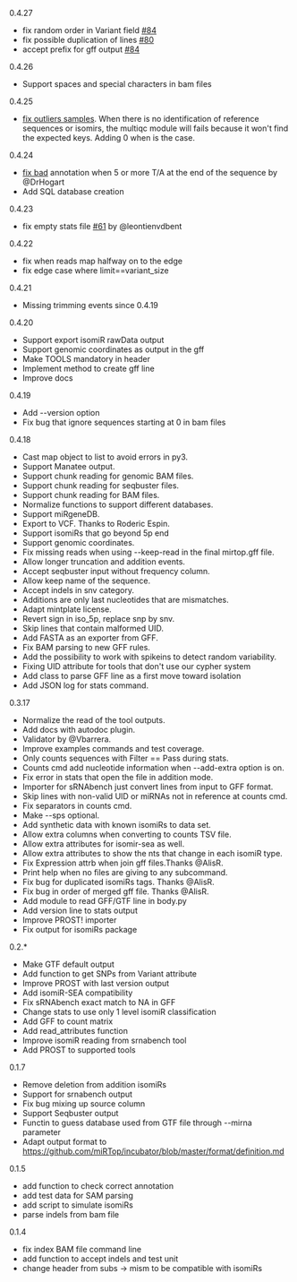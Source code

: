 0.4.27

* fix random order in Variant field [#84](https://github.com/miRTop/mirtop/issues/83)
* fix possible duplication of lines [#80](https://github.com/miRTop/mirtop/issues/80)
* accept prefix for gff output [#84](https://github.com/miRTop/mirtop/issues/84)

0.4.26

*  Support spaces and special characters in bam files

0.4.25

* [fix outliers samples](https://github.com/nf-core/smrnaseq/issues/137). When there is no identification of reference sequences or isomirs, the multiqc module will fails because it won't find the expected keys. Adding 0 when is the case.

0.4.24

* [fix bad](https://github.com/miRTop/mirtop/issues/64) annotation when 5 or more T/A at the end of the sequence by @DrHogart
* Add SQL database creation

0.4.23

* fix empty stats file [#61](https://github.com/miRTop/mirtop/issues/61) by @leontienvdbent

0.4.22

* fix when reads map halfway on to the edge
* fix edge case where limit==variant_size 

0.4.21

* Missing trimming events since 0.4.19

0.4.20

* Support export isomiR rawData output
* Support genomic coordinates as output in the gff
* Make TOOLS mandatory in header
* Implement method to create gff line
* Improve docs

0.4.19

* Add --version option
* Fix bug that ignore sequences starting at 0 in bam files 

0.4.18

 * Cast map object to list to avoid errors in py3.
 * Support Manatee output.
 * Support chunk reading for genomic BAM files.
 * Support chunk reading for seqbuster files.
 * Support chunk reading for BAM files.
 * Normalize functions to support different databases.
 * Support miRgeneDB.
 * Export to VCF. Thanks to Roderic Espin.
 * Support isomiRs that go beyond 5p end
 * Support genomic coordinates.
 * Fix missing reads when using --keep-read in the final mirtop.gff file.
 * Allow longer truncation and addition events.
 * Accept seqbuster input without frequency column.
 * Allow keep name of the sequence.
 * Accept indels in snv category.
 * Additions are only last nucleotides that are mismatches.
 * Adapt mintplate license.
 * Revert sign in iso_5p, replace snp by snv.
 * Skip lines that contain malformed UID.
 * Add FASTA as an exporter from GFF.
 * Fix BAM parsing to new GFF rules.
 * Add the possibility to work with spikeins to detect random variability.
 * Fixing UID attribute for tools that don't use our cypher system
 * Add class to parse GFF line as a first move toward isolation
 * Add JSON log for stats command.

0.3.17

 * Normalize the read of the tool outputs.
 * Add docs with autodoc plugin.
 * Validator by @Vbarrera.
 * Improve examples commands and test coverage.
 * Only counts sequences with Filter == Pass during stats.
 * Counts cmd add nucleotide information when --add-extra option is on.
 * Fix error in stats that open the file in addition mode.
 * Importer for sRNAbench just convert lines from input to GFF format.
 * Skip lines with non-valid UID or miRNAs not in reference at counts cmd.
 * Fix separators in counts cmd.
 * Make --sps optional.
 * Add synthetic data with known isomiRs to data set.
 * Allow extra columns when converting to counts TSV file.
 * Allow extra attributes for isomir-sea as well.
 * Allow extra attributes to show the nts
   that change in each isomiR type.
 * Fix Expression attrb when join gff files.Thanks @AlisR.
 * Print help when no files are giving to any subcommand.
 * Fix bug for duplicated isomiRs tags. Thanks @AlisR.
 * Fix bug in order of merged gff file. Thanks @AlisR.
 * Add module to read GFF/GTF line in body.py
 * Add version line to stats output
 * Improve PROST! importer
 * Fix output for isomiRs package

0.2.*

 * Make GTF default output
 * Add function to get SNPs from Variant attribute
 * Improve PROST with last version output
 * Add isomiR-SEA compatibility
 * Fix sRNAbench exact match to NA in GFF
 * Change stats to use only 1 level isomiR classification
 * Add GFF to count matrix
 * Add read_attributes function
 * Improve isomiR reading from srnabench tool
 * Add PROST to supported tools

0.1.7

 * Remove deletion from addition isomiRs
 * Support for srnabench output
 * Fix bug mixing up source column
 * Support Seqbuster output
 * Functin to guess database used from GTF file through --mirna parameter
 * Adapt output format to https://github.com/miRTop/incubator/blob/master/format/definition.md

0.1.5

 * add function to check correct annotation
 * add test data for SAM parsing
 * add script to simulate isomiRs
 * parse indels from bam file

0.1.4

 * fix index BAM file command line
 * add function to accept indels and test unit
 * change header from subs -> mism to be compatible with isomiRs
